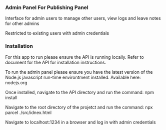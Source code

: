 ### Admin Panel For Publishing Panel

Interface for admin users to manage other users, view logs and leave notes for other admins

Restricted to existing users with admin credentials

### Installation

For this app to run please ensure the API is running locally. Refer to document for the API for installation instructions.

To run the admin panel please ensure you have the latest version of the Node.js javascript run-time environtment installed. Available here: 
    nodejs.org

Once installed, navigate to the API directory and run the command: 
    npm install

Navigate to the root directory of the projetct and run the command:
    npx parcel ./src/idnex.html

Navigate to localhost:1234 in a browser and log in with admin credentials


